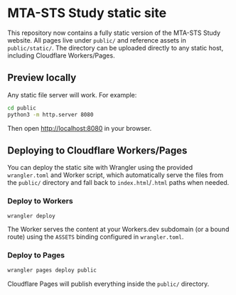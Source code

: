 # MTA-STS Study static site

This repository now contains a fully static version of the MTA-STS Study website. All pages live under `public/` and reference
assets in `public/static/`. The directory can be uploaded directly to any static host, including Cloudflare Workers/Pages.

## Preview locally

Any static file server will work. For example:

```bash
cd public
python3 -m http.server 8080
```

Then open <http://localhost:8080> in your browser.

## Deploying to Cloudflare Workers/Pages

You can deploy the static site with Wrangler using the provided `wrangler.toml` and Worker script, which automatically serve the
files from the `public/` directory and fall back to `index.html`/`.html` paths when needed.

### Deploy to Workers

```bash
wrangler deploy
```

The Worker serves the content at your Workers.dev subdomain (or a bound route) using the `ASSETS` binding configured in
`wrangler.toml`.

### Deploy to Pages

```bash
wrangler pages deploy public
```

Cloudflare Pages will publish everything inside the `public/` directory.
